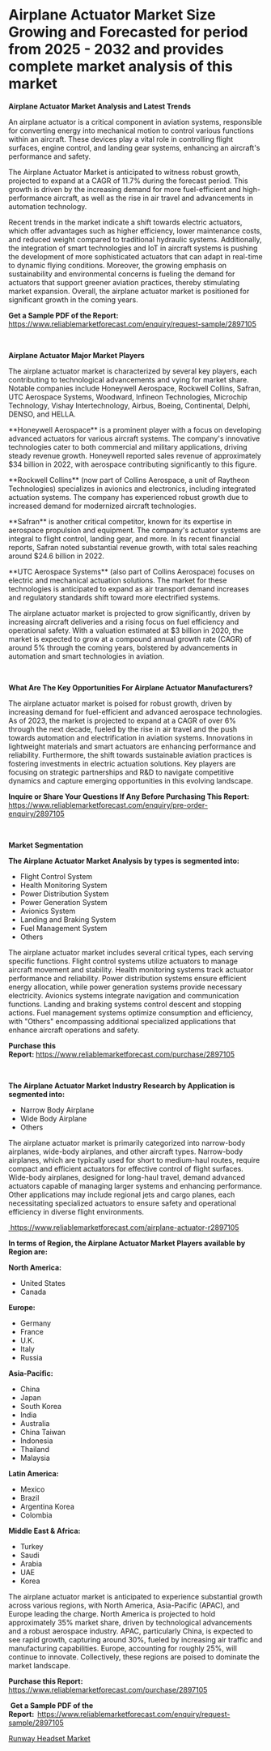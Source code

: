 <p><h1>Airplane Actuator Market Size Growing and Forecasted for period from 2025 - 2032 and provides complete market analysis of this market</h1></p><p><strong>Airplane Actuator Market Analysis and Latest Trends</strong></p>
<p><p>An airplane actuator is a critical component in aviation systems, responsible for converting energy into mechanical motion to control various functions within an aircraft. These devices play a vital role in controlling flight surfaces, engine control, and landing gear systems, enhancing an aircraft's performance and safety. </p><p>The Airplane Actuator Market is anticipated to witness robust growth, projected to expand at a CAGR of 11.7% during the forecast period. This growth is driven by the increasing demand for more fuel-efficient and high-performance aircraft, as well as the rise in air travel and advancements in automation technology. </p><p>Recent trends in the market indicate a shift towards electric actuators, which offer advantages such as higher efficiency, lower maintenance costs, and reduced weight compared to traditional hydraulic systems. Additionally, the integration of smart technologies and IoT in aircraft systems is pushing the development of more sophisticated actuators that can adapt in real-time to dynamic flying conditions. Moreover, the growing emphasis on sustainability and environmental concerns is fueling the demand for actuators that support greener aviation practices, thereby stimulating market expansion. Overall, the airplane actuator market is positioned for significant growth in the coming years.</p></p>
<p><strong>Get a Sample PDF of the Report:&nbsp;</strong> <a href="https://www.reliablemarketforecast.com/enquiry/request-sample/2897105?utm_campaign=3323&utm_medium=2&utm_source=Github&utm_content=ia&utm_term=15032025&utm_id=airplane-actuator">https://www.reliablemarketforecast.com/enquiry/request-sample/2897105</a></p>
<p>&nbsp;</p>
<p><strong>Airplane Actuator Major Market Players</strong></p>
<p><p>The airplane actuator market is characterized by several key players, each contributing to technological advancements and vying for market share. Notable companies include Honeywell Aerospace, Rockwell Collins, Safran, UTC Aerospace Systems, Woodward, Infineon Technologies, Microchip Technology, Vishay Intertechnology, Airbus, Boeing, Continental, Delphi, DENSO, and HELLA.</p><p>**Honeywell Aerospace** is a prominent player with a focus on developing advanced actuators for various aircraft systems. The company's innovative technologies cater to both commercial and military applications, driving steady revenue growth. Honeywell reported sales revenue of approximately $34 billion in 2022, with aerospace contributing significantly to this figure.</p><p>**Rockwell Collins** (now part of Collins Aerospace, a unit of Raytheon Technologies) specializes in avionics and electronics, including integrated actuation systems. The company has experienced robust growth due to increased demand for modernized aircraft technologies.</p><p>**Safran** is another critical competitor, known for its expertise in aerospace propulsion and equipment. The company's actuator systems are integral to flight control, landing gear, and more. In its recent financial reports, Safran noted substantial revenue growth, with total sales reaching around $24.6 billion in 2022.</p><p>**UTC Aerospace Systems** (also part of Collins Aerospace) focuses on electric and mechanical actuation solutions. The market for these technologies is anticipated to expand as air transport demand increases and regulatory standards shift toward more electrified systems.</p><p>The airplane actuator market is projected to grow significantly, driven by increasing aircraft deliveries and a rising focus on fuel efficiency and operational safety. With a valuation estimated at $3 billion in 2020, the market is expected to grow at a compound annual growth rate (CAGR) of around 5% through the coming years, bolstered by advancements in automation and smart technologies in aviation.</p></p>
<p>&nbsp;</p>
<p><strong>What Are The Key Opportunities For Airplane Actuator Manufacturers?</strong></p>
<p><p>The airplane actuator market is poised for robust growth, driven by increasing demand for fuel-efficient and advanced aerospace technologies. As of 2023, the market is projected to expand at a CAGR of over 6% through the next decade, fueled by the rise in air travel and the push towards automation and electrification in aviation systems. Innovations in lightweight materials and smart actuators are enhancing performance and reliability. Furthermore, the shift towards sustainable aviation practices is fostering investments in electric actuation solutions. Key players are focusing on strategic partnerships and R&D to navigate competitive dynamics and capture emerging opportunities in this evolving landscape.</p></p>
<p><strong>Inquire or Share Your Questions If Any Before Purchasing This Report:</strong> <a href="https://www.reliablemarketforecast.com/enquiry/pre-order-enquiry/2897105?utm_campaign=3323&utm_medium=2&utm_source=Github&utm_content=ia&utm_term=15032025&utm_id=airplane-actuator">https://www.reliablemarketforecast.com/enquiry/pre-order-enquiry/2897105</a></p>
<p>&nbsp;</p>
<p><strong>Market Segmentation</strong></p>
<p><strong>The Airplane Actuator Market Analysis by types is segmented into:</strong></p>
<p><ul><li>Flight Control System</li><li>Health Monitoring System</li><li>Power Distribution System</li><li>Power Generation System</li><li>Avionics System</li><li>Landing and Braking System</li><li>Fuel Management System</li><li>Others</li></ul></p>
<p><p>The airplane actuator market includes several critical types, each serving specific functions. Flight control systems utilize actuators to manage aircraft movement and stability. Health monitoring systems track actuator performance and reliability. Power distribution systems ensure efficient energy allocation, while power generation systems provide necessary electricity. Avionics systems integrate navigation and communication functions. Landing and braking systems control descent and stopping actions. Fuel management systems optimize consumption and efficiency, with "Others" encompassing additional specialized applications that enhance aircraft operations and safety.</p></p>
<p><strong>Purchase this Report:&nbsp;</strong><a href="https://www.reliablemarketforecast.com/purchase/2897105?utm_campaign=3323&utm_medium=2&utm_source=Github&utm_content=ia&utm_term=15032025&utm_id=airplane-actuator">https://www.reliablemarketforecast.com/purchase/2897105</a></p>
<p>&nbsp;</p>
<p><strong>The Airplane Actuator Market Industry Research by Application is segmented into:</strong></p>
<p><ul><li>Narrow Body Airplane</li><li>Wide Body Airplane</li><li>Others</li></ul></p>
<p><p>The airplane actuator market is primarily categorized into narrow-body airplanes, wide-body airplanes, and other aircraft types. Narrow-body airplanes, which are typically used for short to medium-haul routes, require compact and efficient actuators for effective control of flight surfaces. Wide-body airplanes, designed for long-haul travel, demand advanced actuators capable of managing larger systems and enhancing performance. Other applications may include regional jets and cargo planes, each necessitating specialized actuators to ensure safety and operational efficiency in diverse flight environments.</p></p>
<p><a href="https://www.reliablemarketforecast.com/airplane-actuator-r2897105?utm_campaign=3323&utm_medium=2&utm_source=Github&utm_content=ia&utm_term=15032025&utm_id=airplane-actuator">&nbsp;https://www.reliablemarketforecast.com/airplane-actuator-r2897105</a></p>
<p><strong>In terms of Region, the Airplane Actuator Market Players available by Region are:</strong></p>
<p>
    <p> <strong> North America: </strong>
        <ul>
            <li>United States</li>
            <li>Canada</li>
        </ul>
        </p> 
    <p> <strong> Europe: </strong>
        <ul>
            <li>Germany</li>
            <li>France</li>
            <li>U.K.</li>
            <li>Italy</li>
            <li>Russia</li>
        </ul>
        </p> 
    <p> <strong> Asia-Pacific: </strong>
        <ul>
            <li>China</li>
            <li>Japan</li>
            <li>South Korea</li>
            <li>India</li>
            <li>Australia</li>
            <li>China Taiwan</li>
            <li>Indonesia</li>
            <li>Thailand</li>
            <li>Malaysia</li>
        </ul>
        </p> 
    <p> <strong> Latin America: </strong>
        <ul>
            <li>Mexico</li>
            <li>Brazil</li>
            <li>Argentina Korea</li>
            <li>Colombia</li>
        </ul>
        </p> 
    <p> <strong> Middle East & Africa: </strong>
        <ul>
            <li>Turkey</li>
            <li>Saudi</li>
            <li>Arabia</li>
            <li>UAE</li>
            <li>Korea</li>
        </ul>
    </p>
    </p>
<p><p>The airplane actuator market is anticipated to experience substantial growth across various regions, with North America, Asia-Pacific (APAC), and Europe leading the charge. North America is projected to hold approximately 35% market share, driven by technological advancements and a robust aerospace industry. APAC, particularly China, is expected to see rapid growth, capturing around 30%, fueled by increasing air traffic and manufacturing capabilities. Europe, accounting for roughly 25%, will continue to innovate. Collectively, these regions are poised to dominate the market landscape.</p></p>
<p><strong>Purchase this Report: </strong><a href="https://www.reliablemarketforecast.com/purchase/2897105?utm_campaign=3323&utm_medium=2&utm_source=Github&utm_content=ia&utm_term=15032025&utm_id=airplane-actuator">https://www.reliablemarketforecast.com/purchase/2897105</a></p>
<p>&nbsp;<strong>Get a Sample PDF of the Report:&nbsp;&nbsp;</strong><a href="https://www.reliablemarketforecast.com/enquiry/request-sample/2897105?utm_campaign=3323&utm_medium=2&utm_source=Github&utm_content=ia&utm_term=15032025&utm_id=airplane-actuator">https://www.reliablemarketforecast.com/enquiry/request-sample/2897105</a></p>
<p><strong></strong></p>
<p><p><a href="https://github.com/saeiddaemo/Market-Research-Report-List-1/blob/main/runway-headset-market.md?utm_campaign=3323&utm_medium=2&utm_source=Github&utm_content=ia&utm_term=15032025&utm_id=airplane-actuator">Runway Headset Market</a></p></p>